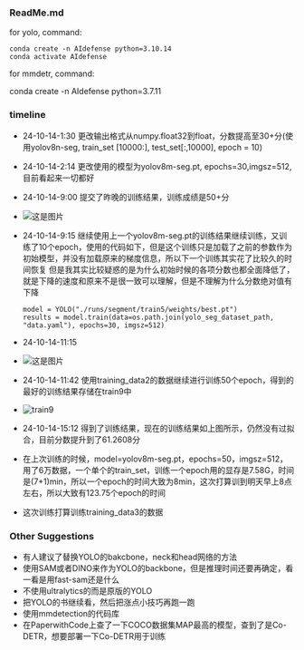 ### ReadMe.md

for yolo, command:

```
conda create -n AIdefense python=3.10.14
conda activate AIdefense
```

for mmdetr, command:

conda create -n AIdefense python=3.7.11

### timeline

* 24-10-14-1:30 更改输出格式从numpy.float32到float，分数提高至30+分(使用yolov8n-seg, train_set [10000:], test_set[:,10000], epoch = 10)
* 24-10-14-2:14 更改使用的模型为yolov8m-seg.pt, epochs=30,imgsz=512, 目前看起来一切都好
* 24-10-14-9:00 提交了昨晚的训练结果，训练成绩是50+分
* ![这是图片](assets/img/results_2024_10_14_02_10.png)
* 24-10-14-9:15 继续使用上一个yolov8m-seg.pt的训练结果继续训练，又训练了10个epoch，使用的代码如下，但是这个训练只是加载了之前的参数作为初始模型，并没有加载原来的梯度信息，所以下一个训练其实花了比较久的时间恢复
  但是我其实比较疑惑的是为什么初始时候的各项分数也都全面降低了，就是下降的速度和原来不是很一致可以理解，但是不理解为什么分数绝对值有下降

  ```
  model = YOLO("./runs/segment/train5/weights/best.pt")
  results = model.train(data=os.path.join(yolo_seg_dataset_path, "data.yaml"), epochs=30, imgsz=512)
  ```
* 24-10-14-11:15
* ![这是图片](assets/img/results_2024_10_14_11_15.png)
* 24-10-14-11:42 使用training_data2的数据继续进行训练50个epoch，得到的最好的训练结果存储在train9中
* ![train9](assets/img/results_2024_10_15_15_14.png)
* 24-10-14-15:12 得到了训练结果，现在的训练结果如上图所示，仍然没有过拟合，目前分数提升到了61.2608分
* 在上次训练的时候，model=yolov8m-seg.pt，epochs=50，imgsz=512，用了6万数据，一个单个的train_set，训练一个epoch用的显存是7.58G，时间是(7+1)min，所以一个epoch的时间大致为8min，这次打算训到明天早上8点左右，所以大致有123.75个epoch的时间
* 这次训练打算训练training_data3的数据



### Other Suggestions

* 有人建议了替换YOLO的bakcbone，neck和head网络的方法
* 使用SAM或者DINO来作为YOLO的backbone，但是推理时间还要再确定，看一看是用fast-sam还是什么
* 不使用ultralytics的而是原版的YOLO
* 把YOLO的书继续看，然后把涨点小技巧再跑一跑
* 使用mmdetection的代码库
* 在PaperwithCode上查了一下COCO数据集MAP最高的模型，查到了是Co-DETR，想要部署一下Co-DETR用于训练
